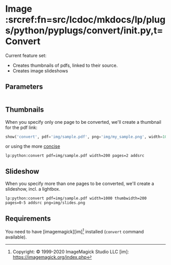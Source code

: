 # Image :srcref:fn=src/lcdoc/mkdocs/lp/plugs/python/pyplugs/convert/__init__.py,t=Convert

Current feature set:

- Creates thumbnails of pdfs, linked to their source.
- Creates image slideshows

## Parameters

```python lp mode=show_src delim=convert_defaults dir=src/lcdoc
```

## Thumbnails

When you specify only one page to be converted, we'll create a thumbnail for the pdf link:

```python lp:python addsrc
show('convert', pdf='img/sample.pdf', png='img/my_sample.png', width=100) # implicit: pages=0 
```

or using the more [concise](../_tech.md)


`lp:python:convert pdf=img/sample.pdf width=200 pages=2 addsrc`

## Slideshow

When you specify more than one pages to be converted, we'll create a slideshow, incl. a lightbox.



`lp:python:convert pdf=img/sample.pdf width=1000 thumbwidth=200 pages=0-5 addsrc png=img/slides.png`




## Requirements

You need to have [imagemagick][im][^1] installed (`convert` command available).

[^1]: Copyright: © 1999-2020 ImageMagick Studio LLC
[im]: https://imagemagick.org/index.php



